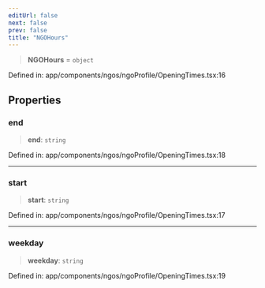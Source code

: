 ```yaml
---
editUrl: false
next: false
prev: false
title: "NGOHours"
---
```


> **NGOHours** = `object`

Defined in: app/components/ngos/ngoProfile/OpeningTimes.tsx:16

## Properties

### end

> **end**: `string`

Defined in: app/components/ngos/ngoProfile/OpeningTimes.tsx:18

***

### start

> **start**: `string`

Defined in: app/components/ngos/ngoProfile/OpeningTimes.tsx:17

***

### weekday

> **weekday**: `string`

Defined in: app/components/ngos/ngoProfile/OpeningTimes.tsx:19
